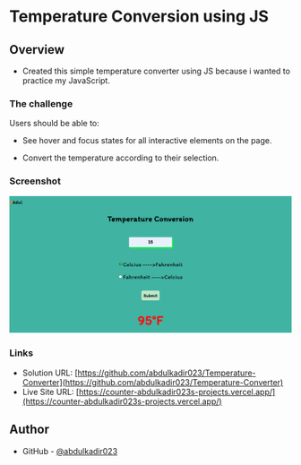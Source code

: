 # Temperature Conversion using JS


## Overview


- Created this simple temperature converter using JS because i wanted to practice my JavaScript.

### The challenge

Users should be able to:

- See hover and focus states for all interactive elements on the page.

 - Convert the temperature according to their selection.


 ### Screenshot


![](./screenshot.png)


### Links

- Solution URL: [https://github.com/abdulkadir023/Temperature-Converter](https://github.com/abdulkadir023/Temperature-Converter)
- Live Site URL: [https://counter-abdulkadir023s-projects.vercel.app/](https://counter-abdulkadir023s-projects.vercel.app/)

## Author

- GitHub - [@abdulkadir023](https://github.com/abdulkadir023/)